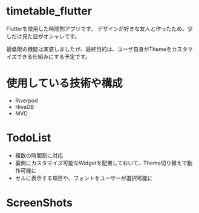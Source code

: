 # timetable_flutter
Flutterを使用した時間割アプリです。
デザインが好きな友人と作ったため、少しだけ見た目がオシャレです。

最低限の機能は実装しましたが、最終目的は、ユーザ自身がThemeをカスタマイズできる仕組みにする予定です。

# 使用している技術や構成
- Riverpod
- HiveDB
- MVC

# TodoList
- 複数の時間割に対応
- 裏側にカスタマイズ可能なWidgetを配置しておいて、Theme切り替えで動作可能に
- セルに表示する項目や、フォントをユーザーが選択可能に

# ScreenShots
